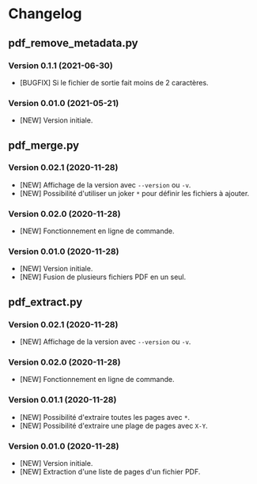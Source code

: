 # Changelog

## pdf_remove_metadata.py 
### Version 0.1.1 (2021-06-30)
- [BUGFIX] Si le fichier de sortie fait moins de 2 caractères.

### Version 0.01.0 (2021-05-21)
- [NEW] Version initiale.

## pdf_merge.py 
### Version 0.02.1 (2020-11-28)
- [NEW] Affichage de la version avec `--version` ou `-v`.  
- [NEW] Possibilité d'utiliser un joker `*` pour définir les fichiers à ajouter.  
  
### Version 0.02.0 (2020-11-28)
- [NEW] Fonctionnement en ligne de commande. 
  
### Version 0.01.0 (2020-11-28)
- [NEW] Version initiale. 
- [NEW] Fusion de plusieurs fichiers PDF en un seul. 


## pdf_extract.py 

### Version 0.02.1 (2020-11-28)
- [NEW] Affichage de la version avec `--version` ou `-v`.  
  
### Version 0.02.0 (2020-11-28)
- [NEW] Fonctionnement en ligne de commande. 
  
### Version 0.01.1 (2020-11-28)
- [NEW] Possibilité d'extraire toutes les pages avec `*`. 
- [NEW] Possibilité d'extraire une plage de pages avec `X-Y`. 
  
### Version 0.01.0 (2020-11-28)
- [NEW] Version initiale. 
- [NEW] Extraction d'une liste de pages d'un fichier PDF. 
